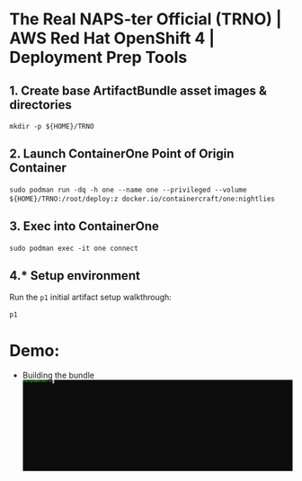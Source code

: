 # The Real NAPS-ter Official (TRNO) | AWS Red Hat OpenShift 4 | Deployment Prep Tools
## 1. Create base ArtifactBundle asset images & directories
```
mkdir -p ${HOME}/TRNO
```
## 2. Launch ContainerOne Point of Origin Container
```
sudo podman run -dq -h one --name one --privileged --volume ${HOME}/TRNO:/root/deploy:z docker.io/containercraft/one:nightlies
```
## 3. Exec into ContainerOne
```
sudo podman exec -it one connect
```
## 4.\* Setup environment
Run the `p1` initial artifact setup walkthrough:
```
p1
```
# Demo:
  - Building the bundle    
![bundle](./web/bundle.svg)
